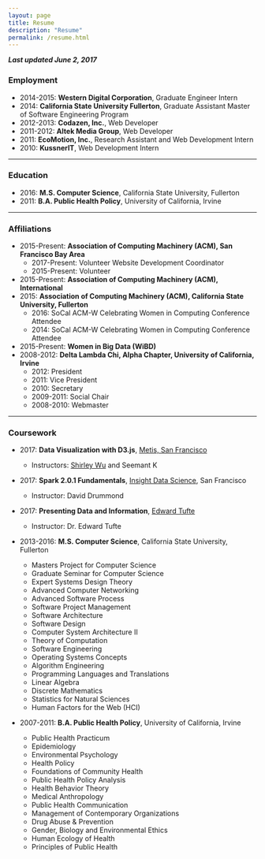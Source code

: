 ```yaml
---
layout: page
title: Resume
description: "Resume"
permalink: /resume.html
---
```


***Last updated June 2, 2017***

### Employment

- 2014-2015: **Western Digital Corporation**, Graduate Engineer Intern
- 2014: **California State University Fullerton**, Graduate Assistant Master of Software Engineering Program
- 2012-2013: **Codazen, Inc.**, Web Developer
- 2011-2012: **Altek Media Group**, Web Developer
- 2011: **EcoMotion, Inc.**, Research Assistant and Web Development Intern
- 2010: **KussnerIT**, Web Development Intern

---

### Education

- 2016: **M.S. Computer Science**, California State University, Fullerton
- 2011: **B.A. Public Health Policy**, University of California, Irvine

---

### Affiliations

- 2015-Present: **Association of Computing Machinery (ACM), San Francisco Bay Area**
	- 2017-Present: Volunteer Website Development Coordinator
	- 2015-Present: Volunteer
- 2015-Present: **Association of Computing Machinery (ACM), International**
- 2015: **Association of Computing Machinery (ACM), California State University, Fullerton**
	- 2016: SoCal ACM-W Celebrating Women in Computing Conference Attendee
	- 2014: SoCal ACM-W Celebrating Women in Computing Conference Attendee
- 2015-Present: **Women in Big Data (WiBD)**
- 2008-2012: **Delta Lambda Chi, Alpha Chapter, University of California, Irvine**
	- 2012: President
	- 2011: Vice President
	- 2010: Secretary
	- 2009-2011: Social Chair
	- 2008-2010: Webmaster

---	

### Coursework

- 2017: **Data Visualization with D3.js**, [Metis, San Francisco](http://thisismetis.com)
	- Instructors: [Shirley Wu](http://sxywu.com) and Seemant K

- 2017: **Spark 2.0.1 Fundamentals**, [Insight Data Science](http://insightdatascience.com), San Francisco
	- Instructor: David Drummond

- 2017: **Presenting Data and Information**, [Edward Tufte](http://edwardtufte.com/title/courses)
	- Instructor: Dr. Edward Tufte

- 2013-2016: **M.S. Computer Science**, California State University, Fullerton
	- Masters Project for Computer Science
	- Graduate Seminar for Computer Science
	- Expert Systems Design Theory
	- Advanced Computer Networking
	- Advanced Software Process
	- Software Project Management
	- Software Architecture
	- Software Design
	- Computer System Architecture II
	- Theory of Computation
	- Software Engineering
	- Operating Systems Concepts
	- Algorithm Engineering
	- Programming Languages and Translations
	- Linear Algebra
	- Discrete Mathematics
	- Statistics for Natural Sciences
	- Human Factors for the Web (HCI)

- 2007-2011: **B.A. Public Health Policy**, University of California, Irvine
	- Public Health Practicum
	- Epidemiology
	- Environmental Psychology
	- Health Policy
	- Foundations of Community Health
	- Public Health Policy Analysis
	- Health Behavior Theory
	- Medical Anthropology
	- Public Health Communication
	- Management of Contemporary Organizations
	- Drug Abuse & Prevention
	- Gender, Biology and Environmental Ethics
	- Human Ecology of Health
	- Principles of Public Health